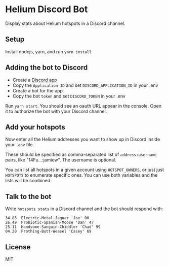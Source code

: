 # Helium Discord Bot

Display stats about Helium hotspots in a Discord channel.

## Setup

Install nodejs, yarn, and run `yarn install`

## Adding the bot to Discord

- Create a [Discord app](https://discord.com/developers/applications)
- Copy the `Application ID` and set `DISCORD_APPLICATION_ID` in your .env
- Create a bot for the app
- Copy the bot `token` and set `DISCORD_TOKEN` in your .env

Run `yarn start`. You should see an oauth URL appear in the console. Open it to authorize the bot with your Discord channel.

## Add your hotspots

Now enter all the Helium addresses you want to show up in Discord inside your `.env` file.

These should be specified as comma-separated list of `address:username` pairs, like "14Fu...:jamiew". The username is optional.

You can list all hotspots in a given account using `HOTSPOT_OWNERS`, or just just `HOTSPOTS` to enumerate specific ones. You can use both variables and the lists will be combined.

## Talk to the bot

Write `hotspots stats` in a Discord channel and the bot should respond with:

```
34.83  Electric-Metal-Jaguar 'Joe' 00
26.49  Probiotic-Spanish-Moose 'Dan' 47
25.11  Handsome-Sanguin-Chiddler 'Chad' 99
04.20  Frothing-Butt-Weasel 'Casey' 69
```

## License

MIT 
